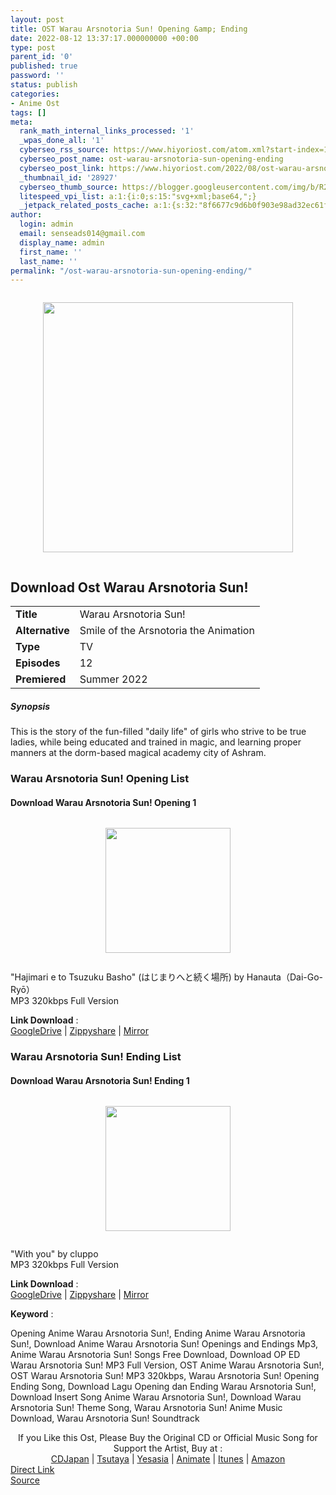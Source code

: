 ```yaml
---
layout: post
title: OST Warau Arsnotoria Sun! Opening &amp; Ending
date: 2022-08-12 13:37:17.000000000 +00:00
type: post
parent_id: '0'
published: true
password: ''
status: publish
categories:
- Anime Ost
tags: []
meta:
  rank_math_internal_links_processed: '1'
  _wpas_done_all: '1'
  cyberseo_rss_source: https://www.hiyoriost.com/atom.xml?start-index=1
  cyberseo_post_name: ost-warau-arsnotoria-sun-opening-ending
  cyberseo_post_link: https://www.hiyoriost.com/2022/08/ost-warau-arsnotoria-sun-opening-ending.html
  _thumbnail_id: '28927'
  cyberseo_thumb_source: https://blogger.googleusercontent.com/img/b/R29vZ2xl/AVvXsEg4oYqvmPa1S4BurRXWjUuCcKCHkAGktqdv5uggxIqqujeCPwV7jzPKxzL4jHs-RTHp-vrcCiY-uxGCWWppO-gQ3PgLf1iQBlNDtRULw23sVlJnARLQWTXdo5-d3DB2WrKGPcT_6tss89Xkn8NKnWw57jTjIkszpQDquIB9s0iS4sM5Djc0r9hNw99a/s400/bx149874-OJSM3I5qJ30U.jpg
  litespeed_vpi_list: a:1:{i:0;s:15:"svg+xml;base64,";}
  _jetpack_related_posts_cache: a:1:{s:32:"8f6677c9d6b0f903e98ad32ec61f8deb";a:2:{s:7:"expires";i:1663279169;s:7:"payload";a:3:{i:0;a:1:{s:2:"id";i:28155;}i:1;a:1:{s:2:"id";i:28153;}i:2;a:1:{s:2:"id";i:29292;}}}}
author:
  login: admin
  email: senseads014@gmail.com
  display_name: admin
  first_name: ''
  last_name: ''
permalink: "/ost-warau-arsnotoria-sun-opening-ending/"
---
```

<div class="separator" style="clear: both"><a href="https://blogger.googleusercontent.com/img/b/R29vZ2xl/AVvXsEg4oYqvmPa1S4BurRXWjUuCcKCHkAGktqdv5uggxIqqujeCPwV7jzPKxzL4jHs-RTHp-vrcCiY-uxGCWWppO-gQ3PgLf1iQBlNDtRULw23sVlJnARLQWTXdo5-d3DB2WrKGPcT_6tss89Xkn8NKnWw57jTjIkszpQDquIB9s0iS4sM5Djc0r9hNw99a/s650/bx149874-OJSM3I5qJ30U.jpg" style="display: block;padding: 1em 0;text-align: center"><img alt border="0" data-original-height="650" data-original-width="460" height="400" src="{{ site.baseurl }}/assets/2022/08/bx149874-OJSM3I5qJ30U.jpg" /></a></div>
<div class="judulanime">
<h2>Download Ost Warau Arsnotoria Sun!</h2>
</div>
<div class="info2" id="Info">
<table>
<tbody>
<tr>
<td class="tablex"><b>Title </b></td>
<td>Warau Arsnotoria Sun!</td>
</tr>
<tr>
<td class="tablex"><b>Alternative </b></td>
<td>Smile of the Arsnotoria the Animation</td>
</tr>
<tr>
<td class="tablex"><b>Type </b></td>
<td>TV</td>
</tr>
<tr>
<td class="tablex"><b>Episodes </b></td>
<td>12</td>
</tr>
<tr>
<td class="tablex"><b>Premiered </b></td>
<td>Summer 2022</td>
</tr>
</tbody>
</table>
</div>
<div class="sinopsis">
<h5>Synopsis</h5>
</div>
<div class="deskripsi">
<p>This is the story of the fun-filled "daily life" of girls who strive to be true ladies, while being educated and trained in magic, and learning proper manners at the dorm-based magical academy city of Ashram.</p>
</div>
<div class="listz">
<h3>Warau Arsnotoria Sun! Opening List</h3>
</div>
<div class="listz3">
<div class="listz1">
<h4>Download Warau Arsnotoria Sun! Opening 1</h4>
</div>
<div class="listz2">
<div class="separator" style="clear: both"><a href="https://blogger.googleusercontent.com/img/b/R29vZ2xl/AVvXsEiaFbFiuCDtKe9MuAw0ijvBtytSu08yeXEq8iod4Z6wxWiBAM7Bl3ccsFTayLj_102NEJ43oWxSuEiniy8xn4wE-2koOPWevOV3YYfS6HO0us-gcuygyiy84iLyHCt_J8ZOwTzt9q-n-9C-PpiolMYw-TZjkL-sV9nOg_YjHcHZrQA1OCVc-bHB17sK/s600/cover%20%2826%29.jpg" style="display: block;padding: 1em 0;text-align: center"><img alt border="0" data-original-height="600" data-original-width="600" src="{{ site.baseurl }}/assets/2022/08/cover%20%2826%29.jpg" width="200" /></a></div>
<p>"Hajimari e to Tsuzuku Basho" (はじまりへと続く場所) by Hanauta（Dai-Go-Ryō）<br />MP3 320kbps Full Version
<p><b>Link Download</b> : <br /><a href="https://ponselharian.com/OQqenrU" rel="nofollow noopener" target="_blank">GoogleDrive</a> | <a href="https://ponselharian.com/s0YuHH2rj24O" rel="nofollow noopener" target="_blank">Zippyshare</a> | <a href="https://ponselharian.com/AIkpMwaL3C" rel="nofollow noopener" target="_blank">Mirror</a></p>
</div>
</div>
<div class="listz">
<h3>Warau Arsnotoria Sun! Ending List</h3>
</div>
<div class="listz3">
<div class="listz1">
<h4>Download Warau Arsnotoria Sun! Ending 1</h4>
</div>
<div class="listz2">
<div class="separator" style="clear: both"><a href="https://blogger.googleusercontent.com/img/b/R29vZ2xl/AVvXsEgAevS0BrDTBx3eqyt4qhf8EWBgCsD2cg76Kd1h6JhNhUdGzy8dMqwd7nQj0Otsc5wVql76eBSV9V97r-ys8E2Wh67xT5Mhppp1rhG8VHaEYxk8Cf-R94yt3CWT9qPBpNq58Dxb-5CT6hEgWSBXYtYFylChL8nNvIJHvPMyWldpDuHfpe-PJkX0AjqC/s700/cover%20%2827%29.jpg" style="display: block;padding: 1em 0;text-align: center"><img alt border="0" data-original-height="700" data-original-width="700" src="{{ site.baseurl }}/assets/2022/08/cover%20%2827%29.jpg" width="200" /></a></div>
<p>"With you" by cluppo<br />MP3 320kbps Full Version
<p><b>Link Download</b> : <br /><a href="https://ponselharian.com/vkXByX2bsSG" rel="nofollow noopener" target="_blank">GoogleDrive</a> | <a href="https://ponselharian.com/HNMSVYxy" rel="nofollow noopener" target="_blank">Zippyshare</a> | <a href="https://ponselharian.com/8wKfX2j5RZr" rel="nofollow noopener" target="_blank">Mirror</a></p>
</div>
</div>
<p><b>Keyword</b> :
<div class="tagser">Opening Anime Warau Arsnotoria Sun!, Ending Anime Warau Arsnotoria Sun!, Download Anime Warau Arsnotoria Sun! Openings and Endings Mp3, Anime Warau Arsnotoria Sun! Songs Free Download, Download OP ED Warau Arsnotoria Sun! MP3 Full Version, OST Anime Warau Arsnotoria Sun!, OST Warau Arsnotoria Sun! MP3 320kbps, Warau Arsnotoria Sun! Opening Ending Song, Download Lagu Opening dan Ending Warau Arsnotoria Sun!, Download Insert Song Anime Warau Arsnotoria Sun!, Download Warau Arsnotoria Sun! Theme Song, Warau Arsnotoria Sun! Anime Music Download, Warau Arsnotoria Sun! Soundtrack</div>
<p> 
<div class="buycd" align="center">If you Like this Ost, Please Buy the Original CD or Official Music Song for Support the Artist, Buy at : <br /><a href="https://www.cdjapan.co.jp/" target="_blank" rel="noopener">CDJapan</a> | <a href="https://shop.tsutaya.co.jp/" target="_blank" rel="noopener">Tsutaya</a> | <a href="https://www.yesasia.com/" target="_blank" rel="noopener">Yesasia</a> | <a href="https://www.animate-onlineshop.jp/" target="_blank" rel="noopener">Animate</a> | <a href="https://www.apple.com/jp/itunes" target="_blank" rel="noopener">Itunes</a> | <a href="https://amazon.co.jp/" target="_blank" rel="noopener">Amazon</a>
</div>
<div class="divbtn"> <a href="https://handymansurrender.com/fihup8buzv?key=94550f7ce39444073321dde3b8782f97" class="btn"><i class="fa fa-download"></i> Direct Link</a> <br /><a href="https://www.hiyoriost.com/2022/08/ost-warau-arsnotoria-sun-opening-ending.html">Source</a> </div>

